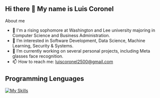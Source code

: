 ## Hi there 👋 My name is Luis Coronel

About me

- 🔭 I'm a rising sophomore at Washington and Lee university majoring in Computer Science and Business Administration.
- 🌱 I’m interested in Software Development, Data Science, Machine Learning, Security & Systems.
- 👯 I’m currently working on several personal projects, including Meta glasses face recognition.
- 📫 How to reach me: luiscoronel2500@gmail.com

## Programming Lenguages

[![My Skills](https://skillicons.dev/icons?i=js,python,cpp,c,R,css,html,assembly)](https://skillicons.dev)
